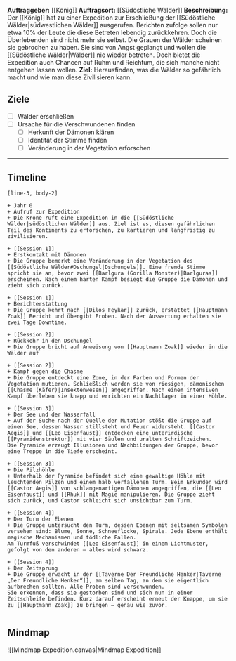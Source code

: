 **Auftraggeber:** [[König]]
**Auftragsort:** [[Südöstliche Wälder]]
**Beschreibung:**
Der [[König]] hat zu einer Expedition zur Erschließung der [[Südöstliche Wälder|südwestlichen Wälder]] ausgerufen. Berichten zufolge sollen nur etwa 10% der Leute die diese Betreten lebendig zurückkehren. Doch die Überlebenden sind nicht mehr sie selbst. Die Grauen der Wälder scheinen sie gebrochen zu haben. Sie sind von Angst geplangt und wollen die [[Südöstliche Wälder|Wälder]] nie wieder betreten. 
Doch bietet die Expedition auch Chancen auf Ruhm und Reichtum, die sich manche nicht entgehen lassen wollen.
**Ziel:** Herausfinden, was die Wälder so gefährlich macht und wie man diese Zivilisieren kann.

## **Ziele**

- [ ] Wälder erschließen
- [ ] Ursache für die Verschwundenen finden
	- [ ] Herkunft der Dämonen klären
	- [ ] Identität der Stimme finden
	- [ ] Veränderung in der Vegetation erforschen

---

## **Timeline**

```timeline
[line-3, body-2]

+ Jahr 0
+ Aufruf zur Expedition  
+ Die Krone ruft eine Expedition in die [[Südöstliche Wälder|südöstlichen Wälder]] aus. Ziel ist es, diesen gefährlichen Teil des Kontinents zu erforschen, zu kartieren und langfristig zu zivilisieren.

+ [[Session 1]]
+ Erstkontakt mit Dämonen  
+ Die Gruppe bemerkt eine Veränderung in der Vegetation des [[Südöstliche Wälder#Dschungel|Dschungels]]. Eine fremde Stimme spricht sie an, bevor zwei [[Barlgura (Gorilla Monster)|Barlguras]] erscheinen. Nach einem harten Kampf besiegt die Gruppe die Dämonen und zieht sich zurück.

+ [[Session 1]]
+ Berichterstattung  
+ Die Gruppe kehrt nach [[Dilos Feykar]] zurück, erstattet [[Hauptmann Zoak]] Bericht und übergibt Proben. Nach der Auswertung erhalten sie zwei Tage Downtime.

+ [[Session 2]]
+ Rückkehr in den Dschungel  
+ Die Gruppe bricht auf Anweisung von [[Hauptmann Zoak]] wieder in die Wälder auf

+ [[Session 2]]
+ Kampf gegen die Chasme  
+ Die Gruppe entdeckt eine Zone, in der Farben und Formen der Vegetation mutieren. Schließlich werden sie von riesigen, dämonischen [[Chasme (Käfer)|Insektenwesen]] angegriffen. Nach einem intensiven Kampf überleben sie knapp und errichten ein Nachtlager in einer Höhle.

+ [[Session 3]]
+ Der See und der Wasserfall  
+ Auf der Suche nach der Quelle der Mutation stößt die Gruppe auf einen See, dessen Wasser stillsteht und Feuer widersteht. [[Castor Aegis]] und [[Leo Eisenfaust]] entdecken eine unterirdische [[Pyramidenstruktur]] mit vier Säulen und uralten Schriftzeichen.  
Die Pyramide erzeugt Illusionen und Nachbildungen der Gruppe, bevor eine Treppe in die Tiefe erscheint.

+ [[Session 3]]
+ Die Pilzhöhle  
+ Unterhalb der Pyramide befindet sich eine gewaltige Höhle mit leuchtenden Pilzen und einem halb verfallenen Turm. Beim Erkunden wird [[Castor Aegis]] von schlangenartigen Dämonen angegriffen, die [[Leo Eisenfaust]] und [[Rhuk]] mit Magie manipulieren. Die Gruppe zieht sich zurück, und Castor schleicht sich unsichtbar zum Turm.

+ [[Session 4]]
+ Der Turm der Ebenen  
+ Die Gruppe untersucht den Turm, dessen Ebenen mit seltsamen Symbolen versehen sind: Blume, Sonne, Schneeflocke, Spirale. Jede Ebene enthält magische Mechanismen und tödliche Fallen.  
Am Turmfuß verschwindet [[Leo Eisenfaust]] in einem Lichtmuster, gefolgt von den anderen – alles wird schwarz.

+ [[Session 4]]
+ Der Zeitsprung  
+ Die Gruppe erwacht in der [[Taverne Der Freundliche Henker|Taverne „Der Freundliche Henker“]], am selben Tag, an dem sie eigentlich aufbrechen sollten. Alle Proben sind verschwunden.  
Sie erkennen, dass sie gestorben sind und sich nun in einer Zeitschleife befinden. Kurz darauf erscheint erneut der Knappe, um sie zu [[Hauptmann Zoak]] zu bringen – genau wie zuvor.


```

## **Mindmap**

![[Mindmap Expedition.canvas|Mindmap Expedition]]